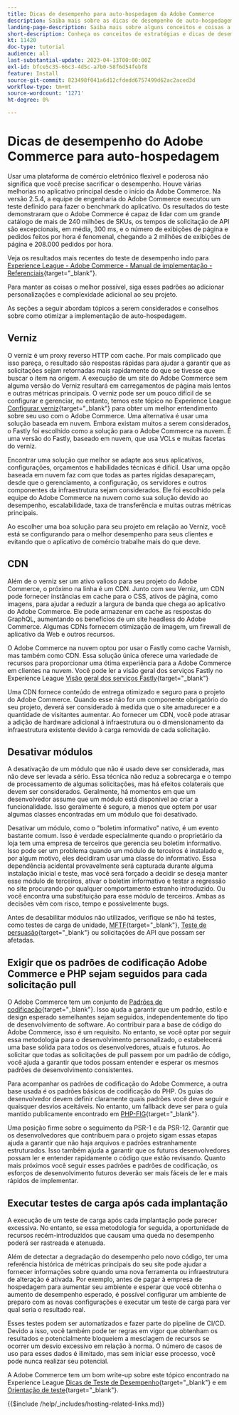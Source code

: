 ```yaml
---
title: Dicas de desempenho para auto-hospedagem da Adobe Commerce
description: Saiba mais sobre as dicas de desempenho de auto-hospedagem, ideias e conceitos e práticas recomendadas a serem consideradas.
landing-page-description: Saiba mais sobre alguns conceitos e coisas a serem considerados sobre dicas de desempenho ao hospedar o Adobe Commerce por conta própria.
short-description: Conheça os conceitos de estratégias e dicas de desempenho para hospedar você mesmo o Adobe Commerce.
kt: 11420
doc-type: tutorial
audience: all
last-substantial-update: 2023-04-13T00:00:00Z
exl-id: bfce5c35-66c3-4d5c-a7b0-58f6d54febf8
feature: Install
source-git-commit: 823498f041a6d12cfdedd6757499d62ac2aced3d
workflow-type: tm+mt
source-wordcount: '1271'
ht-degree: 0%

---
```


# Dicas de desempenho do Adobe Commerce para auto-hospedagem

Usar uma plataforma de comércio eletrônico flexível e poderosa não significa que você precise sacrificar o desempenho. Houve várias melhorias no aplicativo principal desde o início da Adobe Commerce. Na versão 2.5.4, a equipe de engenharia do Adobe Commerce executou um teste definido para fazer o benchmark do aplicativo. Os resultados do teste demonstraram que o Adobe Commerce é capaz de lidar com um grande catálogo de mais de 240 milhões de SKUs, os tempos de solicitação de API são excepcionais, em média, 300 ms, e o número de exibições de página e pedidos feitos por hora é fenomenal, chegando a 2 milhões de exibições de página e 208.000 pedidos por hora.

Veja os resultados mais recentes do teste de desempenho indo para [Experience League - Adobe Commerce - Manual de implementação - Referenciais](https://experienceleague.adobe.com/docs/commerce-operations/implementation-playbook/infrastructure/performance/benchmarks.html){target="_blank"}.

Para manter as coisas o melhor possível, siga esses padrões ao adicionar personalizações e complexidade adicional ao seu projeto.

As seções a seguir abordam tópicos a serem considerados e conselhos sobre como otimizar a implementação de auto-hospedagem.

## Verniz

O verniz é um proxy reverso HTTP com cache. Por mais complicado que isso pareça, o resultado são respostas rápidas para ajudar a garantir que as solicitações sejam retornadas mais rapidamente do que se tivesse que buscar o item na origem. A execução de um site do Adobe Commerce sem alguma versão do Verniz resultará em carregamentos de página mais lentos e outras métricas principais. O verniz pode ser um pouco difícil de se configurar e gerenciar, no entanto, temos este tópico no Experience League [Configurar verniz](https://experienceleague.adobe.com/docs/commerce-operations/configuration-guide/cache/varnish/config-varnish.html){target="_blank"} para obter um melhor entendimento sobre seu uso com o Adobe Commerce. Uma alternativa é usar uma solução baseada em nuvem. Embora existam muitos a serem considerados, o Fastly foi escolhido como a solução para o Adobe Commerce na nuvem. É uma versão do Fastly, baseado em nuvem, que usa VCLs e muitas facetas do verniz.

Encontrar uma solução que melhor se adapte aos seus aplicativos, configurações, orçamentos e habilidades técnicas é difícil. Usar uma opção baseada em nuvem faz com que todas as partes rígidas desapareçam, desde que o gerenciamento, a configuração, os servidores e outros componentes da infraestrutura sejam considerados. Ele foi escolhido pela equipe do Adobe Commerce na nuvem como sua solução devido ao desempenho, escalabilidade, taxa de transferência e muitas outras métricas principais.

Ao escolher uma boa solução para seu projeto em relação ao Verniz, você está se configurando para o melhor desempenho para seus clientes e evitando que o aplicativo de comércio trabalhe mais do que deve.

## CDN

Além de o verniz ser um ativo valioso para seu projeto do Adobe Commerce, o próximo na linha é um CDN. Junto com seu Verniz, um CDN pode fornecer instâncias em cache para o CSS, ativos de página, como imagens, para ajudar a reduzir a largura de banda que chega ao aplicativo do Adobe Commerce. Ele pode armazenar em cache as respostas do GraphQL, aumentando os benefícios de um site headless do Adobe Commerce. Algumas CDNs fornecem otimização de imagem, um firewall de aplicativo da Web e outros recursos.

O Adobe Commerce na nuvem optou por usar o Fastly como cache Varnish, mas também como CDN. Essa solução única oferece uma variedade de recursos para proporcionar uma ótima experiência para a Adobe Commerce em clientes na nuvem. Você pode ler a visão geral dos serviços Fastly no Experience League [Visão geral dos serviços Fastly](https://experienceleague.adobe.com/docs/commerce-cloud-service/user-guide/cdn/fastly.html){target="_blank"}

Uma CDN fornece conteúdo de entrega otimizado e seguro para o projeto do Adobe Commerce. Quando esse não for um componente obrigatório do seu projeto, deverá ser considerado à medida que o site amadurecer e a quantidade de visitantes aumentar. Ao fornecer um CDN, você pode atrasar a adição de hardware adicional à infraestrutura ou o dimensionamento da infraestrutura existente devido à carga removida de cada solicitação.

## Desativar módulos

A desativação de um módulo que não é usado deve ser considerada, mas não deve ser levada a sério. Essa técnica não reduz a sobrecarga e o tempo de processamento de algumas solicitações, mas há efeitos colaterais que devem ser considerados. Geralmente, há momentos em que um desenvolvedor assume que um módulo está disponível ao criar a funcionalidade. Isso geralmente é seguro, a menos que optem por usar algumas classes encontradas em um módulo que foi desativado.

Desativar um módulo, como o &quot;boletim informativo&quot; nativo, é um evento bastante comum. Isso é verdade especialmente quando o proprietário da loja tem uma empresa de terceiros que gerencia seu boletim informativo. Isso pode ser um problema quando um módulo de terceiros é instalado e, por algum motivo, eles decidiram usar uma classe do informativo. Essa dependência acidental provavelmente será capturada durante alguma instalação inicial e teste, mas você será forçado a decidir se deseja manter esse módulo de terceiros, ativar o boletim informativo e testar a regressão no site procurando por qualquer comportamento estranho introduzido. Ou você encontra uma substituição para esse módulo de terceiros. Ambas as decisões vêm com risco, tempo e possivelmente bugs.

Antes de desabilitar módulos não utilizados, verifique se não há testes, como testes de carga de unidade, [MFTF](https://developer.adobe.com/commerce/cloud-tools/docker/test/application-testing/){target="_blank"}, [Teste de persuasão](https://developer.adobe.com/commerce/cloud-tools/docker/test/code-testing/){target=&quot;_blank&quot;} ou solicitações de API que possam ser afetadas.

## Exigir que os padrões de codificação Adobe Commerce e PHP sejam seguidos para cada solicitação pull

O Adobe Commerce tem um conjunto de [Padrões de codificação](https://developer.adobe.com/commerce/php/coding-standards/){target="_blank"}. Isso ajuda a garantir que um padrão, estilo e design esperado semelhantes sejam seguidos, independentemente do tipo de desenvolvimento de software. Ao contribuir para a base de código do Adobe Commerce, isso é um requisito. No entanto, se você optar por seguir essa metodologia para o desenvolvimento personalizado, o estabelecerá uma base sólida para todos os desenvolvedores, atuais e futuros. Ao solicitar que todas as solicitações de pull passem por um padrão de código, você ajuda a garantir que todos possam entender e esperar os mesmos padrões de desenvolvimento consistentes.

Para acompanhar os padrões de codificação do Adobe Commerce, a outra base usada é os padrões básicos de codificação do PHP. Os guias do desenvolvedor devem definir claramente quais padrões você deve seguir e quaisquer desvios aceitáveis. No entanto, um fallback deve ser para o guia mantido publicamente encontrado em [PHP-FIG](https://www.php-fig.org){target="_blank"}.

Uma posição firme sobre o seguimento da PSR-1 e da PSR-12. Garantir que os desenvolvedores que contribuem para o projeto sigam essas etapas ajuda a garantir que não haja arquivos e padrões estranhamente estruturados. Isso também ajuda a garantir que os futuros desenvolvedores possam ler e entender rapidamente o código que estão revisando. Quanto mais próximos você seguir esses padrões e padrões de codificação, os esforços de desenvolvimento futuros deverão ser mais fáceis de ler e mais rápidos de implementar.

## Executar testes de carga após cada implantação

A execução de um teste de carga após cada implantação pode parecer excessiva. No entanto, se essa metodologia for seguida, a oportunidade de recursos recém-introduzidos que causam uma queda no desempenho poderá ser rastreada e atenuada.

Além de detectar a degradação do desempenho pelo novo código, ter uma referência histórica de métricas principais do seu site pode ajudar a fornecer informações sobre quando uma nova ferramenta ou infraestrutura de alteração é ativada. Por exemplo, antes de pagar à empresa de hospedagem para aumentar seu ambiente e esperar que você obtenha o aumento de desempenho esperado, é possível configurar um ambiente de preparo com as novas configurações e executar um teste de carga para ver qual seria o resultado real.

Esses testes podem ser automatizados e fazer parte do pipeline de CI/CD. Devido a isso, você também pode ter regras em vigor que obtenham os resultados e potencialmente bloqueiem a mesclagem de recursos se ocorrer um desvio excessivo em relação à norma. O número de casos de uso para esses dados é ilimitado, mas sem iniciar esse processo, você pode nunca realizar seu potencial.

A Adobe Commerce tem um bom write-up sobre este tópico encontrado na Experience League [Dicas de Teste de Desempenho](https://experienceleague.adobe.com/docs/commerce-operations/deliver-commerce-at-scale/launch.html){target="_blank"} e em [Orientação de teste](https://experienceleague.adobe.com/docs/commerce-cloud-service/user-guide/develop/test/guidance.html){target="_blank"}.

{{$include /help/_includes/hosting-related-links.md}}

